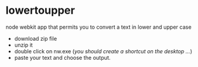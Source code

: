 # lowertoupper
node webkit app that permits you to convert a text in lower and upper case

* download zip file
* unzip it
* double click on nw.exe (*you should create a shortcut on the desktop ...*) 
* paste your text and choose the output.
